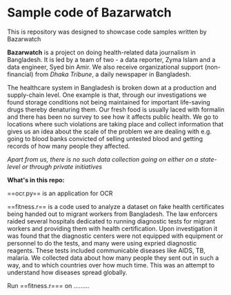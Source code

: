 # Sample code of Bazarwatch
This is repository was designed to showcase code samples written by Bazarwatch

**Bazarwatch** is a project on doing health-related data journalism in Bangladesh. It is led by a team of two - a data reporter, Zyma Islam and a data engineer, Syed bin Amir. We also receive organizational support (non-financial) from *Dhaka Tribune*, a daily newspaper in Bangladesh. 

The healthcare system in Bangladesh is broken down at a production and supply-chain level. One example is that, through our investigations we found storage conditions not being maintained for important life-saving drugs thereby denaturing them. Our fresh food is usually laced with formalin and there has been no survey to see how it affects public health. We go to locations where such violations are taking place and collect information that gives us an idea about the scale of the problem we are dealing with e.g. going to blood banks convicted of selling untested blood and getting records of how many people they affected. 

*Apart from us, there is no such data collection going on either on a state-level or through private initiatives*

**What's in this repo:**

==ocr.py== is an application for OCR 

==fitness.r== is a code used to analyze a dataset on fake health certificates being handed out to migrant workers from Bangladesh. The law enforcers raided several hospitals dedicated to running diagnostic tests for migrant workers and providing them with health certification. Upon investigation it was found that the diagnostic centers were not equipped with equipment or personnel to do the tests, and many were using expried diagnostic reagents. These tests included communicable diseases like AIDS, TB, malaria. We collected data about how many people they sent out in such a way, and to which countries over how much time. This was an attempt to understand how diseases spread globally. 

Run ==fitness.r=== on .........
